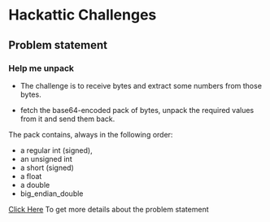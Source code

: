 # Hackattic Challenges


## Problem statement
### Help me unpack
- The challenge is to receive bytes and extract some numbers from those bytes.

-  fetch the base64-encoded pack of bytes, unpack the required values from it and send them back.

The pack contains, always in the following order:

- a regular int (signed),
- an unsigned int
- a short (signed) 
- a float 
- a double 
- big_endian_double

[Click Here](https://hackattic.com/challenges/help_me_unpack) To get more details about the problem statement 

